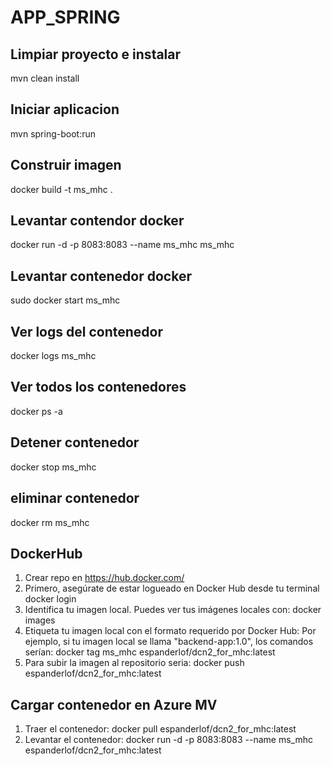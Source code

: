 # APP_SPRING

## Limpiar proyecto e instalar
mvn clean install

## Iniciar aplicacion
mvn spring-boot:run

## Construir imagen
docker build -t ms_mhc .

## Levantar contendor docker
docker run -d -p 8083:8083 --name ms_mhc ms_mhc

## Levantar contenedor docker
sudo docker start ms_mhc

## Ver logs del contenedor
docker logs ms_mhc

## Ver todos los contenedores
docker ps -a

## Detener contenedor
docker stop ms_mhc

## eliminar contenedor
docker rm ms_mhc

## DockerHub
1. Crear repo en https://hub.docker.com/
2. Primero, asegúrate de estar logueado en Docker Hub desde tu terminal docker login
3. Identifica tu imagen local. Puedes ver tus imágenes locales con: docker images
4. Etiqueta tu imagen local con el formato requerido por Docker Hub: Por ejemplo, si tu imagen local se llama "backend-app:1.0", los comandos serían: docker tag ms_mhc espanderlof/dcn2_for_mhc:latest 
5. Para subir la imagen al repositorio seria: docker push espanderlof/dcn2_for_mhc:latest

## Cargar contenedor en Azure MV
1. Traer el contenedor: docker pull espanderlof/dcn2_for_mhc:latest
2. Levantar el contenedor: docker run -d -p 8083:8083 --name ms_mhc espanderlof/dcn2_for_mhc:latest